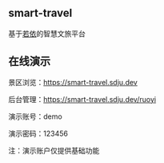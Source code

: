 ## smart-travel

基于[若依](https://doc.ruoyi.vip)的智慧文旅平台

## 在线演示

景区浏览：https://smart-travel.sdju.dev

后台管理：https://smart-travel.sdju.dev/ruoyi

演示账号：demo

演示密码：123456

注：演示账户仅提供基础功能
